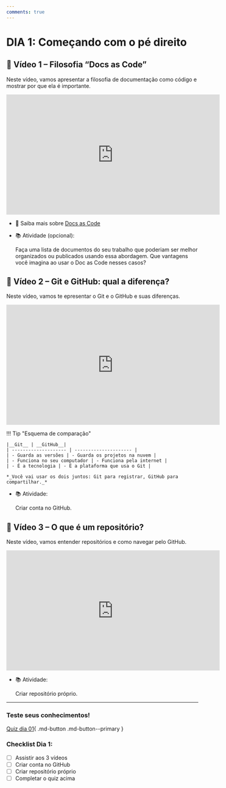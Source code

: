 ```yaml
---
comments: true
---
```

# DIA 1: Começando com o pé direito

## 🎥 Vídeo 1 – Filosofia “Docs as Code”

Neste vídeo, vamos apresentar a filosofia de documentação como código e mostrar por que ela é importante.

<iframe width="560" height="315" src="https://www.youtube.com/embed/6eqhA2mSYUw?si=rmtV5QvsbpwQBP3f" title="YouTube video player" frameborder="0" allow="accelerometer; autoplay; clipboard-write; encrypted-media; gyroscope; picture-in-picture; web-share" referrerpolicy="strict-origin-when-cross-origin" allowfullscreen></iframe>

- :link: Saiba mais sobre [Docs as Code](https://www.writethedocs.org/guide/docs-as-code/)
- 📚 Atividade (opcional):

    Faça uma lista de documentos do seu trabalho que poderiam ser melhor organizados ou publicados usando essa abordagem. Que vantagens você imagina ao usar o Doc as Code nesses casos?

## 🎥 Vídeo 2 – Git e GitHub: qual a diferença?

Neste vídeo, vamos te epresentar o Git e o GitHub e suas diferenças.

<iframe width="560" height="315" src="https://www.youtube.com/embed/XUpwmoOENCE?si=kH4HGNOLU_QnNw9m" title="YouTube video player" frameborder="0" allow="accelerometer; autoplay; clipboard-write; encrypted-media; gyroscope; picture-in-picture; web-share" referrerpolicy="strict-origin-when-cross-origin" allowfullscreen></iframe>

!!! Tip "Esquema de comparação"

    |__Git__ | __GitHub__|
    | -------------------- | --------------------- |
    | - Guarda as versões | - Guarda os projetos na nuvem |
    | - Funciona no seu computador | - Funciona pela internet |
    | - É a tecnologia | - É a plataforma que usa o Git |

    *_Você vai usar os dois juntos: Git para registrar, GitHub para compartilhar._*


- 📚 Atividade: 
    
    Criar conta no GitHub.

## 🎥 Vídeo 3 – O que é um repositório?

Neste vídeo, vamos entender repositórios e como navegar pelo GitHub.

<iframe width="560" height="315" src="https://www.youtube.com/embed/p3cy-1Gw4kA?si=OF66r9HfNDe_w8vg" title="YouTube video player" frameborder="0" allow="accelerometer; autoplay; clipboard-write; encrypted-media; gyroscope; picture-in-picture; web-share" referrerpolicy="strict-origin-when-cross-origin" allowfullscreen></iframe>

- 📚 Atividade:
    
    Criar repositório próprio.

__________
### Teste seus conhecimentos!

[Quiz dia 01](quiz_dia_01.md){ .md-button .md-button--primary } 

### Checklist Dia 1:
- [ ] Assistir aos 3 vídeos
- [ ] Criar conta no GitHub
- [ ] Criar repositório próprio
- [ ] Completar o quiz acima